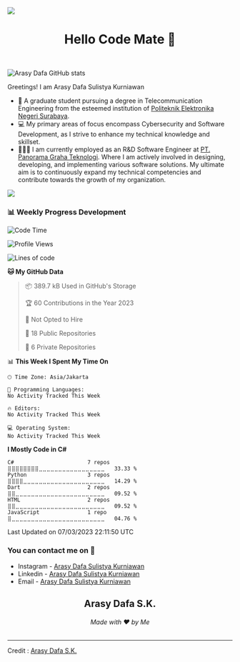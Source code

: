 ![](https://komarev.com/ghpvc/?username=arasydafa&label=Total+Visitors&style=flat)

<h1 align="center">Hello Code Mate 👋<!-- <img src="https://github.com/souvikguria98/souvikguria98/blob/master/Hi.gif" width="30"> --> </h1> 
<br>

![Arasy Dafa GitHub stats](https://github-readme-stats-vercel-instance-git-master-arasydafa.vercel.app/api?username=arasydafa&count_private=true&show_icons=true&theme=react)

Greetings! I am Arasy Dafa Sulistya Kurniawan
- 📡 A graduate student pursuing a degree in Telecommunication Engineering from the esteemed institution of [Politeknik Elektronika Negeri Surabaya](https://www.pens.ac.id).
- 💻 My primary areas of focus encompass Cybersecurity and Software Development, as I strive to enhance my technical knowledge and skillset.
- 🧑🏻‍💻 I am currently employed as an R&D Software Engineer at [PT. Panorama Graha Teknologi](http://panorama.co.id/). Where I am actively involved in designing, developing, and implementing various software solutions. My ultimate aim is to continuously expand my technical competencies and contribute towards the growth of my organization.

<a href="https://www.youtube.com/watch?v=dQw4w9WgXcQ"><img src="https://user-images.githubusercontent.com/73097560/115834477-dbab4500-a447-11eb-908a-139a6edaec5c.gif"></a>

### 📊 Weekly Progress Development

<!--START_SECTION:waka-->
![Code Time](http://img.shields.io/badge/Code%20Time-207%20hrs%2054%20mins-blue)

![Profile Views](http://img.shields.io/badge/Profile%20Views-9-blue)

![Lines of code](https://img.shields.io/badge/From%20Hello%20World%20I%27ve%20Written-7.4%20million%20lines%20of%20code-blue)

**🐱 My GitHub Data** 

> 📦 389.7 kB Used in GitHub's Storage 
 > 
> 🏆 60 Contributions in the Year 2023
 > 
> 🚫 Not Opted to Hire
 > 
> 📜 18 Public Repositories 
 > 
> 🔑 6 Private Repositories 
 > 
📊 **This Week I Spent My Time On** 

```text
🕑︎ Time Zone: Asia/Jakarta

💬 Programming Languages: 
No Activity Tracked This Week

🔥 Editors: 
No Activity Tracked This Week

💻 Operating System: 
No Activity Tracked This Week
```

**I Mostly Code in C#** 

```text
C#                       7 repos             ⣿⣿⣿⣿⣿⣿⣿⣿⣀⣀⣀⣀⣀⣀⣀⣀⣀⣀⣀⣀⣀⣀⣀⣀⣀   33.33 % 
Python                   3 repos             ⣿⣿⣿⣿⣀⣀⣀⣀⣀⣀⣀⣀⣀⣀⣀⣀⣀⣀⣀⣀⣀⣀⣀⣀⣀   14.29 % 
Dart                     2 repos             ⣿⣿⣀⣀⣀⣀⣀⣀⣀⣀⣀⣀⣀⣀⣀⣀⣀⣀⣀⣀⣀⣀⣀⣀⣀   09.52 % 
HTML                     2 repos             ⣿⣿⣀⣀⣀⣀⣀⣀⣀⣀⣀⣀⣀⣀⣀⣀⣀⣀⣀⣀⣀⣀⣀⣀⣀   09.52 % 
JavaScript               1 repo              ⣿⣀⣀⣀⣀⣀⣀⣀⣀⣀⣀⣀⣀⣀⣀⣀⣀⣀⣀⣀⣀⣀⣀⣀⣀   04.76 % 
```




 Last Updated on 07/03/2023 22:11:50 UTC
<!--END_SECTION:waka-->

### You can contact me on 📱
- Instagram - [Arasy Dafa Sulistya Kurniawan](https://instagram.com/arasydafa)
- Linkedin - [Arasy Dafa Sulistya Kurniawan](https://www.linkedin.com/in/arasydafa)
- Email - [Arasy Dafa Sulistya Kurniawan](https://mail.google.com/mail/?view=cm&fs=1&tf=1&to=arasy.dafa@gmail.com&su=%5BGitHub%5D%20Contacted%20from%20README.md)

<h2 align="center">Arasy Dafa S.K.</h2>
<h6 align="center">Made with ❤️ by Me</h6>

------
Credit : [Arasy Dafa S.K.](https://github.com/arasydafa)
